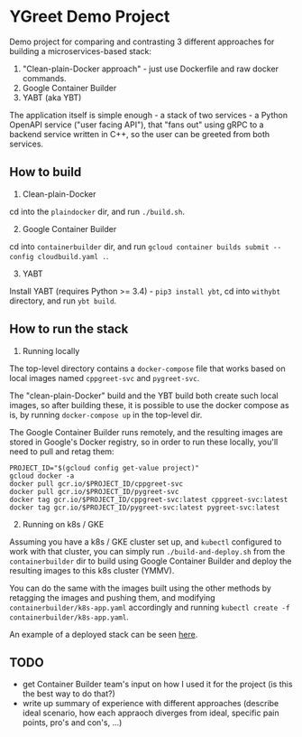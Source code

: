 YGreet Demo Project
===================

Demo project for comparing and contrasting 3 different approaches for building a microservices-based stack:

1. "Clean-plain-Docker approach" - just use Dockerfile and raw docker commands.
2. Google Container Builder
3. YABT (aka YBT)

The application itself is simple enough -
a stack of two services - a Python OpenAPI service ("user facing API"),
that "fans out" using gRPC to a backend service written in C++,
so the user can be greeted from both services.

## How to build

1. Clean-plain-Docker

cd into the `plaindocker` dir, and run `./build.sh`.

2. Google Container Builder

cd into `containerbuilder` dir, and run `gcloud container builds submit --config cloudbuild.yaml .`.

3. YABT

Install YABT (requires Python >= 3.4) - `pip3 install ybt`, cd into `withybt` directory, and run `ybt build`.

## How to run the stack

1. Running locally

The top-level directory contains a `docker-compose` file that works based on local images named `cppgreet-svc` and `pygreet-svc`.

The "clean-plain-Docker" build and the YBT build both create such local images, so after building these, it is possible to use the docker compose as is, by running `docker-compose up` in the top-level dir.

The Google Container Builder runs remotely, and the resulting images are stored in Google's Docker registry, so in order to run these locally, you'll need to pull and retag them:

```
PROJECT_ID="$(gcloud config get-value project)"
gcloud docker -a
docker pull gcr.io/$PROJECT_ID/cppgreet-svc
docker pull gcr.io/$PROJECT_ID/pygreet-svc
docker tag gcr.io/$PROJECT_ID/cppgreet-svc:latest cppgreet-svc:latest
docker tag gcr.io/$PROJECT_ID/pygreet-svc:latest pygreet-svc:latest
```

2. Running on k8s / GKE

Assuming you have a k8s / GKE cluster set up, and `kubectl` configured to work with that cluster, you can simply run `./build-and-deploy.sh` from the `containerbuilder` dir to build using Google Container Builder and deploy the resulting images to this k8s cluster (YMMV).

You can do the same with the images built using the other methods by retagging the images and pushing them, and modifying `containerbuilder/k8s-app.yaml` accordingly and running `kubectl create -f containerbuilder/k8s-app.yaml`.

An example of a deployed stack can be seen [here](http://35.184.68.83:5000/ui/).

## TODO

- get Container Builder team's input on how I used it for the project (is this the best way to do that?)
- write up summary of experience with different approaches (describe ideal scenario, how each appraoch diverges from ideal, specific pain points, pro's and con's, ...)
